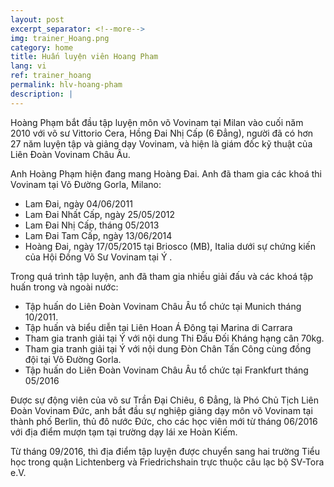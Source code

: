 ```yaml
---
layout: post
excerpt_separator: <!--more-->
img: trainer_Hoang.png
category: home
title: Huấn luyện viên Hoang Pham
lang: vi
ref: trainer_hoang
permalink: hlv-hoang-pham
description: |
---
```


Hoàng Phạm bắt đầu tập luyện môn võ Vovinam tại Milan vào cuối năm 2010 với võ sư Vittorio Cera, Hồng Đai Nhị Cấp (6 Đẳng), người đã có hơn 27 năm luyện tập và giảng dạy Vovinam, và hiện là giám đốc kỹ thuật của Liên Đoàn Vovinam Châu Âu.

Anh Hoàng Phạm hiện đang mang Hoàng Đai. Anh đã tham gia các khoá thi Vovinam tại Võ Đường Gorla, Milano:

- Lam Đai, ngày 04/06/2011
- Lam Đai Nhất Cấp, ngày 25/05/2012
- Lam Đai Nhị Cấp, tháng 05/2013
- Lam Đai Tam Cấp, ngày 13/06/2014
- Hoàng Đai, ngày 17/05/2015 tại Briosco (MB),
Italia dưới sự chứng kiến của Hội Đồng Võ Sư Vovinam tại Ý .

<!--more-->

Trong quá trình tập luyện, anh đã tham gia nhiều giải đấu và các khoá tập huấn trong và ngoài nước:

- Tập huấn do Liên Đoàn Vovinam Châu Âu tổ chức tại Munich tháng 10/2011.
- Tập huấn và biểu diễn tại Liên Hoan Á Đông tại Marina di Carrara
- Tham gia tranh giải tại Ý với nội dung Thi Đấu Đối Kháng hạng cân 70kg.
- Tham gia tranh giải tại Ý với nội dung Đòn Chân Tấn Công cùng đồng đội tại Võ Đường Gorla.
- Tập huấn do Liên Đoàn Vovinam Châu Âu tổ chức tại Frankfurt tháng 05/2016

Được sự động viên của võ sư Trần Đại Chiêu, 6 Đẳng, là Phó Chủ Tịch Liên Đoàn Vovinam Đức, anh bắt đầu sự nghiệp giảng dạy môn võ Vovinam tại thành phố Berlin, thủ đô nước Đức, cho các học viên mới từ tháng 06/2016 với địa điểm mượn tạm tại trường dạy lái xe Hoàn Kiếm.

Từ tháng 09/2016, thì địa điểm tập luyện được chuyển sang hai trường Tiểu học trong quận Lichtenberg và Friedrichshain trực thuộc câu lạc bộ SV-Tora e.V.
